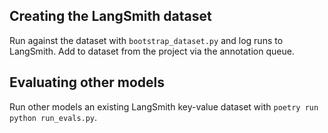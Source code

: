 ## Creating the LangSmith dataset

Run against the dataset with `bootstrap_dataset.py` and log runs to LangSmith. Add to dataset from the project via the annotation queue.

## Evaluating other models

Run other models an existing LangSmith key-value dataset with `poetry run python run_evals.py`.
